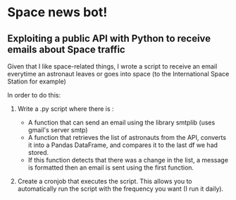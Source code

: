 # Space news bot! 
## Exploiting a public API with Python to receive emails about Space traffic

Given that I like space-related things, I wrote a script to receive an email everytime an astronaut leaves or goes into space (to the International Space Station for example) 

In order to do this:

1. Write a .py script where there is : 
    - A function that can send an email using the library smtplib (uses gmail's server smtp)
    - A function that retrieves the list of astronauts from the API, converts it into a Pandas DataFrame, and compares it to the last df we had stored. 
    - If this function detects that there was a change in the list, a message is formatted then an email is sent using the first function. 

2. Create a cronjob that executes the script. This allows you to automatically run the script with the frequency you want (I run it daily). 

